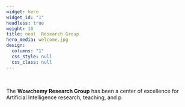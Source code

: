 ```yaml
---
widget: hero
widget_id: "1"
headless: true
weight: 10
title: neal  Research Group
hero_media: welcome.jpg
design:
  columns: "1"
  css_style: null
  css_class: null
---
```


<br>

The **Wowchemy Research Group** has been a center of excellence for Artificial Intelligence research, teaching, and p
